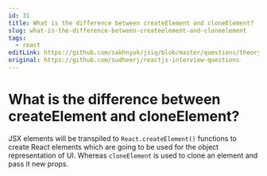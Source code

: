 ```yaml
---
id: 31
title: What is the difference between createElement and cloneElement?
slug: what-is-the-difference-between-createelement-and-cloneelement
tags:
  - react
editLink: https://github.com/sakhnyuk/jsiq/blob/master/questions/theory/react/31.md
original: https://github.com/sudheerj/reactjs-interview-questions
---
```


# What is the difference between createElement and cloneElement?

JSX elements will be transpiled to `React.createElement()` functions to create React elements which are going to be used for the object representation of UI. Whereas `cloneElement` is used to clone an element and pass it new props.